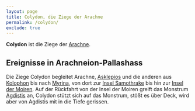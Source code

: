 ```yaml
---
layout: page
title: Colydon, die Ziege der Arachne
permalink: /colydon/
exclude: true
---
```


**Colydon** ist die Ziege der [Arachne](/arachne/).

## Ereignisse in Arachneion-Pallashass

Die Ziege Colydon begleitet Arachne, [Asklepios](/asklepios/) und die anderen aus [Kolophon](/kolophon/) bis nach [Myrina](/myrina/), von dort zur [Insel Samothrake](/samothrake/) bis hin zur [Insel der Moiren](/insel-der-moiren/). Auf der Rückfahrt von der Insel der Moiren greift das Monstrum [Agdistis](/agdistis/) an, Colydon stützt sich auf das Monstrum, stößt es über Deck, wird aber von Agdistis mit in die Tiefe gerissen. 
